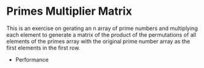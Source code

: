 # Primes Multiplier Matrix

This is an exercise on gerating an n array of prime numbers and multiplying each element to generate a matrix of the product of the permutations of all elements of the primes array with the original prime number array as the first elements in the first row.

* Performance



